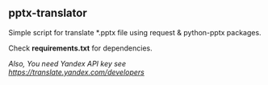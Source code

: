 ## pptx-translator
Simple script for translate *.pptx file using request &amp; python-pptx packages.

Check **requirements.txt** for dependencies.
  
*Also, You need Yandex API key see https://translate.yandex.com/developers*
